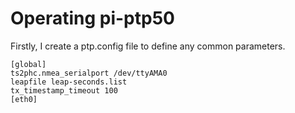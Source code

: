 # Operating pi-ptp50
Firstly, I create a ptp.config file to define any common parameters.

```
[global]
ts2phc.nmea_serialport /dev/ttyAMA0
leapfile leap-seconds.list
tx_timestamp_timeout 100
[eth0]
```



